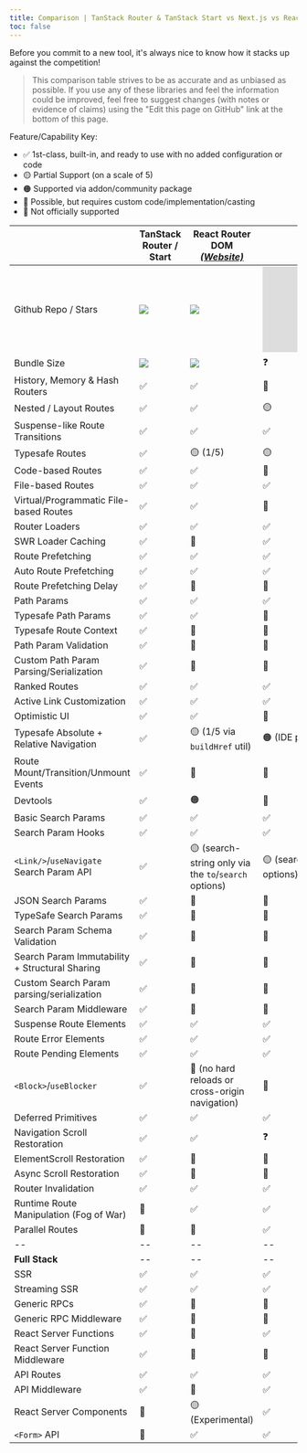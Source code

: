 ```yaml
---
title: Comparison | TanStack Router & TanStack Start vs Next.js vs React Router / Remix
toc: false
---
```


Before you commit to a new tool, it's always nice to know how it stacks up against the competition!

> This comparison table strives to be as accurate and as unbiased as possible. If you use any of these libraries and feel the information could be improved, feel free to suggest changes (with notes or evidence of claims) using the "Edit this page on GitHub" link at the bottom of this page.

Feature/Capability Key:

- ✅ 1st-class, built-in, and ready to use with no added configuration or code
- 🟡 Partial Support (on a scale of 5)
- 🟠 Supported via addon/community package
- 🔶 Possible, but requires custom code/implementation/casting
- 🛑 Not officially supported

|                                                | TanStack Router / Start                          | React Router DOM [_(Website)_][router]                | Next.JS [_(Website)_][nextjs]                         |
| ---------------------------------------------- | ------------------------------------------------ | ----------------------------------------------------- | ----------------------------------------------------- |
| Github Repo / Stars                            | [![][stars-tanstack-router]][gh-tanstack-router] | [![][stars-router]][gh-router]                        | [![][stars-nextjs]][gh-nextjs]                        |
| Bundle Size                                    | [![][bp-tanstack-router]][bpl-tanstack-router]   | [![][bp-router]][bpl-router]                          | ❓                                                    |
| History, Memory & Hash Routers                 | ✅                                               | ✅                                                    | 🛑                                                    |
| Nested / Layout Routes                         | ✅                                               | ✅                                                    | 🟡                                                    |
| Suspense-like Route Transitions                | ✅                                               | ✅                                                    | ✅                                                    |
| Typesafe Routes                                | ✅                                               | 🟡 (1/5)                                              | 🟡                                                    |
| Code-based Routes                              | ✅                                               | ✅                                                    | 🛑                                                    |
| File-based Routes                              | ✅                                               | ✅                                                    | ✅                                                    |
| Virtual/Programmatic File-based Routes         | ✅                                               | ✅                                                    | 🛑                                                    |
| Router Loaders                                 | ✅                                               | ✅                                                    | ✅                                                    |
| SWR Loader Caching                             | ✅                                               | 🛑                                                    | ✅                                                    |
| Route Prefetching                              | ✅                                               | ✅                                                    | ✅                                                    |
| Auto Route Prefetching                         | ✅                                               | ✅                                                    | ✅                                                    |
| Route Prefetching Delay                        | ✅                                               | 🔶                                                    | 🛑                                                    |
| Path Params                                    | ✅                                               | ✅                                                    | ✅                                                    |
| Typesafe Path Params                           | ✅                                               | ✅                                                    | 🛑                                                    |
| Typesafe Route Context                         | ✅                                               | 🛑                                                    | 🛑                                                    |
| Path Param Validation                          | ✅                                               | 🛑                                                    | 🛑                                                    |
| Custom Path Param Parsing/Serialization        | ✅                                               | 🛑                                                    | 🛑                                                    |
| Ranked Routes                                  | ✅                                               | ✅                                                    | ✅                                                    |
| Active Link Customization                      | ✅                                               | ✅                                                    | ✅                                                    |
| Optimistic UI                                  | ✅                                               | ✅                                                    | 🔶                                                    |
| Typesafe Absolute + Relative Navigation        | ✅                                               | 🟡 (1/5 via `buildHref` util)                         | 🟠 (IDE plugin)                                       |
| Route Mount/Transition/Unmount Events          | ✅                                               | 🛑                                                    | 🛑                                                    |
| Devtools                                       | ✅                                               | 🟠                                                    | 🛑                                                    |
| Basic Search Params                            | ✅                                               | ✅                                                    | ✅                                                    |
| Search Param Hooks                             | ✅                                               | ✅                                                    | ✅                                                    |
| `<Link/>`/`useNavigate` Search Param API       | ✅                                               | 🟡 (search-string only via the `to`/`search` options) | 🟡 (search-string only via the `to`/`search` options) |
| JSON Search Params                             | ✅                                               | 🔶                                                    | 🔶                                                    |
| TypeSafe Search Params                         | ✅                                               | 🛑                                                    | 🛑                                                    |
| Search Param Schema Validation                 | ✅                                               | 🛑                                                    | 🛑                                                    |
| Search Param Immutability + Structural Sharing | ✅                                               | 🔶                                                    | 🛑                                                    |
| Custom Search Param parsing/serialization      | ✅                                               | 🔶                                                    | 🛑                                                    |
| Search Param Middleware                        | ✅                                               | 🛑                                                    | 🛑                                                    |
| Suspense Route Elements                        | ✅                                               | ✅                                                    | ✅                                                    |
| Route Error Elements                           | ✅                                               | ✅                                                    | ✅                                                    |
| Route Pending Elements                         | ✅                                               | ✅                                                    | ✅                                                    |
| `<Block>`/`useBlocker`                         | ✅                                               | 🔶 (no hard reloads or cross-origin navigation)       | 🛑                                                    |
| Deferred Primitives                            | ✅                                               | ✅                                                    | ✅                                                    |
| Navigation Scroll Restoration                  | ✅                                               | ✅                                                    | ❓                                                    |
| ElementScroll Restoration                      | ✅                                               | 🛑                                                    | 🛑                                                    |
| Async Scroll Restoration                       | ✅                                               | 🛑                                                    | 🛑                                                    |
| Router Invalidation                            | ✅                                               | ✅                                                    | ✅                                                    |
| Runtime Route Manipulation (Fog of War)        | 🛑                                               | ✅                                                    | ✅                                                    |
| Parallel Routes                                | 🛑                                               | 🛑                                                    | ✅                                                    |
| --                                             | --                                               | --                                                    | --                                                    |
| **Full Stack**                                 | --                                               | --                                                    | --                                                    |
| SSR                                            | ✅                                               | ✅                                                    | ✅                                                    |
| Streaming SSR                                  | ✅                                               | ✅                                                    | ✅                                                    |
| Generic RPCs                                   | ✅                                               | 🛑                                                    | 🛑                                                    |
| Generic RPC Middleware                         | ✅                                               | 🛑                                                    | 🛑                                                    |
| React Server Functions                         | ✅                                               | 🛑                                                    | ✅                                                    |
| React Server Function Middleware               | ✅                                               | 🛑                                                    | 🛑                                                    |
| API Routes                                     | ✅                                               | ✅                                                    | ✅                                                    |
| API Middleware                                 | ✅                                               | 🛑                                                    | ✅                                                    |
| React Server Components                        | 🛑                                               | 🟡 (Experimental)                                     | ✅                                                    |
| `<Form>` API                                   | 🛑                                               | ✅                                                    | ✅                                                    |

[bp-tanstack-router]: https://badgen.net/bundlephobia/minzip/@tanstack/react-router
[bpl-tanstack-router]: https://bundlephobia.com/result?p=@tanstack/react-router
[gh-tanstack-router]: https://github.com/tanstack/router
[stars-tanstack-router]: https://img.shields.io/github/stars/tanstack/router?label=%F0%9F%8C%9F
[_]: _
[router]: https://github.com/remix-run/react-router
[bp-router]: https://badgen.net/bundlephobia/minzip/react-router
[gh-router]: https://github.com/remix-run/react-router
[stars-router]: https://img.shields.io/github/stars/remix-run/react-router?label=%F0%9F%8C%9F
[bpl-router]: https://bundlephobia.com/result?p=react-router
[bpl-history]: https://bundlephobia.com/result?p=history
[_]: _
[nextjs]: https://nextjs.org/docs/routing/introduction
[bp-nextjs]: https://badgen.net/bundlephobia/minzip/next.js?label=All
[gh-nextjs]: https://github.com/vercel/next.js
[stars-nextjs]: https://img.shields.io/github/stars/vercel/next.js?label=%F0%9F%8C%9F
[bpl-nextjs]: https://bundlephobia.com/result?p=next
